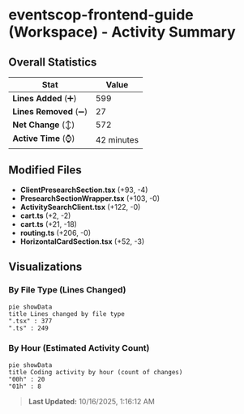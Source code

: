 # eventscop-frontend-guide (Workspace) - Activity Summary 

## Overall Statistics

| Stat                   | Value                                                             |
| ---------------------- | ----------------------------------------------------------------- |
| **Lines Added** (➕)   | 599                                          |
| **Lines Removed** (➖) | 27                                        |
| **Net Change** (↕)    | 572                |
| **Active Time** (⌚)   | 42 minutes |


## Modified Files
- **ClientPresearchSection.tsx** (+93, -4)
- **PresearchSectionWrapper.tsx** (+103, -0)
- **ActivitySearchClient.tsx** (+122, -0)
- **cart.ts** (+2, -2)
- **cart.ts** (+21, -18)
- **routing.ts** (+206, -0)
- **HorizontalCardSection.tsx** (+52, -3)

## Visualizations

### By File Type (Lines Changed)

```mermaid
pie showData
title Lines changed by file type
".tsx" : 377
".ts" : 249
```

### By Hour (Estimated Activity Count)

```mermaid
pie showData
title Coding activity by hour (count of changes)
"00h" : 20
"01h" : 8
```


> **Last Updated:** 10/16/2025, 1:16:12 AM